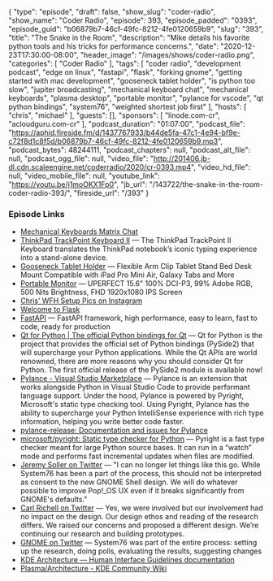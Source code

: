 {
  "type": "episode",
  "draft": false,
  "show_slug": "coder-radio",
  "show_name": "Coder Radio",
  "episode": 393,
  "episode_padded": "0393",
  "episode_guid": "b06879b7-46cf-49fc-8212-4fe0120659b9",
  "slug": "393",
  "title": "The Snake in the Room",
  "description": "Mike details his favorite python tools and his tricks for performance concerns.",
  "date": "2020-12-23T17:30:00-08:00",
  "header_image": "/images/shows/coder-radio.png",
  "categories": [
    "Coder Radio"
  ],
  "tags": [
    "coder radio",
    "development podcast",
    "edge on linux",
    "fastapi",
    "flask",
    "forking gnome",
    "getting started with mac development",
    "gooseneck tablet holder",
    "is python too slow",
    "jupiter broadcasting",
    "mechanical keyboard chat",
    "mechanical keyboards",
    "plasma desktop",
    "portable monitor",
    "pylance for vscode",
    "qt python bindings",
    "system76",
    "weighted shortest job first"
  ],
  "hosts": [
    "chris",
    "michael"
  ],
  "guests": [],
  "sponsors": [
    "linode.com-cr",
    "acloudguru.com-cr"
  ],
  "podcast_duration": "01:07:00",
  "podcast_file": "https://aphid.fireside.fm/d/1437767933/b44de5fa-47c1-4e94-bf9e-c72f8d1c8f5d/b06879b7-46cf-49fc-8212-4fe0120659b9.mp3",
  "podcast_bytes": 48244111,
  "podcast_chapters": null,
  "podcast_alt_file": null,
  "podcast_ogg_file": null,
  "video_file": "http://201406.jb-dl.cdn.scaleengine.net/coderradio/2020/cr-0393.mp4",
  "video_hd_file": null,
  "video_mobile_file": null,
  "youtube_link": "https://youtu.be/j1moOKX1Fp0",
  "jb_url": "/143722/the-snake-in-the-room-coder-radio-393/",
  "fireside_url": "/393"
}


### Episode Links

  * [Mechanical Keyboards Matrix Chat](https://bit.ly/3mDmW6n "Mechanical Keyboards Matrix Chat")
  * [ThinkPad TrackPoint Keyboard II](https://www.lenovo.com/us/en/accessories-and-monitors/keyboards-and-mice/keyboards/KBD-BO-TrackPoint-KBD-US-English/p/4Y40X49493 "ThinkPad TrackPoint Keyboard II") — The ThinkPad TrackPoint II Keyboard translates the ThinkPad notebook’s iconic typing experience into a stand-alone device.
  * [Gooseneck Tablet Holder](https://www.amazon.com/dp/B078M61HHB/ref=cm_sw_r_cp_apa_fabc_.gb3Fb7EF6PJT?_encoding=UTF8&psc=1&pldnSite=1 "Gooseneck Tablet Holder") — Flexible Arm Clip Tablet Stand Bed Desk Mount Compatible with iPad Pro Mini Air, Galaxy Tabs and More
  * [Portable Monitor](https://www.amazon.com/dp/B08CVQ5SD9/ref=cm_sw_r_cp_apa_fabc_clb3FbRS6JQXR?_encoding=UTF8&psc=1&pldnSite=1 "Portable Monitor") — UPERFECT 15.6" 100% DCI-P3, 99% Adobe RGB, 500 Nits Brightness, FHD 1920x1080 IPS Screen
  * [Chris’ WFH Setup Pics on Instagram](https://www.instagram.com/p/CJEu0mwJuYX/ "Chris’ WFH Setup Pics on Instagram")
  * [Welcome to Flask](https://flask.palletsprojects.com/en/1.1.x/ "Welcome to Flask")
  * [FastAPI](https://fastapi.tiangolo.com/ "FastAPI") — FastAPI framework, high performance, easy to learn, fast to code, ready for production
  * [Qt for Python | The official Python bindings for Qt](https://www.qt.io/qt-for-python "Qt for Python | The official Python bindings for Qt") — Qt for Python is the project that provides the official set of Python bindings (PySide2) that will supercharge your Python applications. While the Qt APIs are world renowned, there are more reasons why you should consider Qt for Python. The first official release of the PySide2 module is available now!
  * [Pylance - Visual Studio Marketplace](https://marketplace.visualstudio.com/items?itemName=ms-python.vscode-pylance "Pylance - Visual Studio Marketplace") — Pylance is an extension that works alongside Python in Visual Studio Code to provide performant language support. Under the hood, Pylance is powered by Pyright, Microsoft's static type checking tool. Using Pyright, Pylance has the ability to supercharge your Python IntelliSense experience with rich type information, helping you write better code faster.
  * [pylance-release: Documentation and issues for Pylance](https://github.com/microsoft/pylance-release "pylance-release: Documentation and issues for Pylance")
  * [microsoft/pyright: Static type checker for Python](https://github.com/microsoft/pyright "microsoft/pyright: Static type checker for Python") — Pyright is a fast type checker meant for large Python source bases. It can run in a “watch” mode and performs fast incremental updates when files are modified.
  * [Jeremy Soller on Twitter](https://twitter.com/jeremy_soller/status/1340659344153608193?s=21 "Jeremy Soller on Twitter") — "I can no longer let things like this go. While System76 has been a part of the process, this should not be interpreted as consent to the new GNOME Shell design. We will do whatever possible to improve Pop!_OS UX even if it breaks significantly from GNOME's defaults." 
  * [Carl Richell on Twitter](https://twitter.com/carlrichell/status/1340708030388715521 "Carl Richell on Twitter") — Yes, we were involved but our involvement had no impact on the design. Our design ethos and reading of the research differs. We raised our concerns and proposed a different design. We’re continuing our research and building prototypes.
  * [GNOME on Twitter](https://twitter.com/gnome/status/1340081460909379585 "GNOME on Twitter") — System76 was part of the entire process: setting up the research, doing polls, evaluating the results, suggesting changes
  * [KDE Architecture — Human Interface Guidelines documentation](https://hig.kde.org/introduction/architecture.html "KDE Architecture — Human Interface Guidelines documentation")
  * [Plasma/Architecture - KDE Community Wiki](https://community.kde.org/Plasma/Architecture "Plasma/Architecture - KDE Community Wiki")


